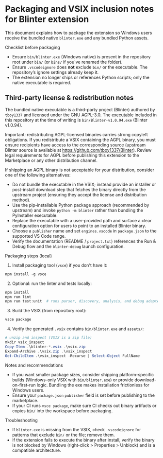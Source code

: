 # Packaging and VSIX inclusion notes for Blinter extension

This document explains how to package the extension so Windows users receive the bundled native `blinter.exe` and any bundled Python assets.

Checklist before packaging

- Ensure `bin/blinter.exe` (Windows native) is present in the repository root under `bin/` (or `bins/` if you've renamed the folder).
- Ensure `.vscodeignore` does **not** exclude `bin/` or the executable. The repository’s ignore settings already keep it.
- The extension no longer ships or references Python scripts; only the native executable is required.

Third-party license & redistribution notes
-----------------------------------------
The bundled native executable is a third-party project (Blinter) authored by
`tboy1337` and licensed under the GNU AGPL-3.0. The executable included in this
repository at the time of writing is `bin/Blinter-v1.0.94.exe` (Blinter v1.0.94).

Important: redistributing AGPL-licensed binaries carries strong copyleft
obligations. If you redistribute a VSIX containing the AGPL binary, you must
ensure recipients have access to the corresponding source (upstream Blinter
source is available at https://github.com/tboy1337/Blinter). Review legal
requirements for AGPL before publishing this extension to the Marketplace or
any other distribution channel.

If shipping an AGPL binary is not acceptable for your distribution, consider
one of the following alternatives:

- Do not bundle the executable in the VSIX; instead provide an installer or
	post-install download step that fetches the binary directly from the
	upstream project (ensuring they accept the license and distribution method).
- Use the pip-installable Python package approach (recommended by upstream) and
	invoke `python -m blinter` rather than bundling the PyInstaller executable.
- Replace the executable with a user-provided path and surface a clear
	configuration option for users to point to an installed Blinter binary.
- Choose a `publisher` name and set `engines.vscode` in `package.json` to the supported VS Code range.
- Verify the documentation (README / `project.txt`) references the Run & Debug flow and the `blinter-debug` launch configuration.

Packaging steps (local)

1. Install packaging tool (`vsce`) if you don't have it:

```powershell
npm install -g vsce
```

2. Optional: run the linter and tests locally:

```powershell
npm install
npm run lint
npm run test:unit  # runs parser, discovery, analysis, and debug adapter unit tests
```

3. Build the VSIX (from repository root):

```powershell
vsce package
```

4. Verify the generated `.vsix` contains `bin/blinter.exe` and `assets/`:

```powershell
# unzip and inspect (VSIX is a zip file)
mkdir vsix_inspect
Copy-Item .\blinter-*.vsix .\vsix.zip
Expand-Archive .\vsix.zip .\vsix_inspect
Get-ChildItem .\vsix_inspect -Recurse | Select-Object FullName
```

Notes and recommendations

- If you want smaller package sizes, consider shipping platform-specific builds (Windows-only VSIX with `bin/blinter.exe`) or provide download-on-first-run logic. Bundling the exe makes installation frictionless for Windows users.
- Ensure your `package.json` `publisher` field is set before publishing to the marketplace.
- If your CI runs `vsce package`, make sure CI checks out binary artifacts or copies `bin/` into the workspace before packaging.

Troubleshooting

- If `blinter.exe` is missing from the VSIX, check `.vscodeignore` for patterns that exclude `bin/` or the file; remove them.
- If the extension fails to execute the binary after install, verify the binary is not blocked by Windows (right-click > Properties > Unblock) and is a compatible architecture.
